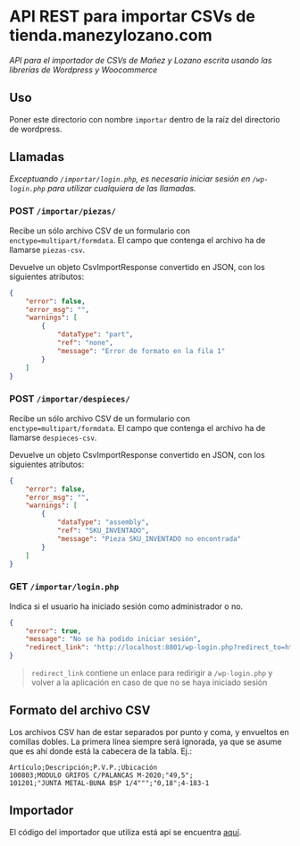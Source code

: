# API REST para importar CSVs de tienda.manezylozano.com

*API para el importador de CSVs de Mañez y Lozano escrita usando las librerías de Wordpress y Woocommerce*

## Uso

Poner este directorio con nombre `importar` dentro de la raíz del directorio de wordpress.

## Llamadas

*Exceptuando `/importar/login.php`, es necesario iniciar sesión en `/wp-login.php` para utilizar cualquiera de las llamadas.*

### **POST** `/importar/piezas/`

Recibe un sólo archivo CSV de un formulario con `enctype=multipart/formdata`. El campo que contenga el archivo ha de llamarse `piezas-csv`.

Devuelve un objeto CsvImportResponse convertido en JSON, con los siguientes atributos:

```json
{
	"error": false,
	"error_msg": "",
	"warnings": [
		{
			"dataType": "part",
			"ref": "none",
			"message": "Error de formato en la fila 1"
		}
	]
}
```

### **POST** `/importar/despieces/`

Recibe un sólo archivo CSV de un formulario con `enctype=multipart/formdata`. El campo que contenga el archivo ha de llamarse `despieces-csv`.

Devuelve un objeto CsvImportResponse convertido en JSON, con los siguientes atributos:

```json
{
	"error": false,
	"error_msg": "",
	"warnings": [
		{
			"dataType": "assembly",
			"ref": "SKU_INVENTADO",
			"message": "Pieza SKU_INVENTADO no encontrada"
		}
	]
}
```

### **GET** `/importar/login.php`

Indica si el usuario ha iniciado sesión como administrador o no.

```json
{
	"error": true,
	"message": "No se ha podido iniciar sesión",
	"redirect_link": "http://localhost:8801/wp-login.php?redirect_to=http%3A%2F%2Flocalhost%3A8801%2Fimportar%2Fcsv&reauth=1"
}
```

> `redirect_link` contiene un enlace para redirigir a `/wp-login.php` y volver a la aplicación en caso de que no se haya iniciado sesión

## Formato del archivo CSV

Los archivos CSV han de estar separados por punto y coma, y envueltos en comillas dobles. La primera línea siempre será ignorada, ya que se asume que es ahí donde está la cabecera de la tabla. Ej.:
```
Artículo;Descripción;P.V.P.;Ubicación
100803;MODULO GRIFOS C/PALANCAS M-2020;"49,5";
101201;"JUNTA METAL-BUNA BSP 1/4""";"0,18";4-183-1
```

## Importador

El código del importador que utiliza está api se encuentra [aquí](https://github.com/anteloalejandro/csv-manezylozano-app).
